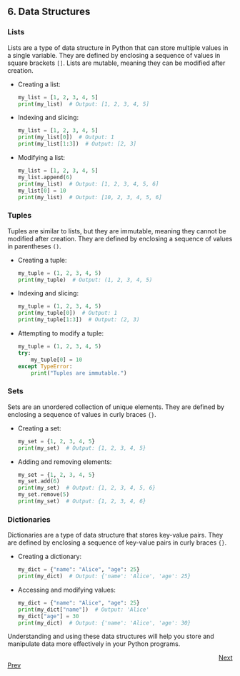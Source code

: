 ## 6. Data Structures

### Lists
Lists are a type of data structure in Python that can store multiple values in a single variable. They are defined by enclosing a sequence of values in square brackets `[]`. Lists are mutable, meaning they can be modified after creation.

- Creating a list:
  ```python
  my_list = [1, 2, 3, 4, 5]
  print(my_list)  # Output: [1, 2, 3, 4, 5]
  ```

- Indexing and slicing:
  ```python
  my_list = [1, 2, 3, 4, 5]
  print(my_list[0])  # Output: 1
  print(my_list[1:3])  # Output: [2, 3]
  ```

- Modifying a list:
  ```python
  my_list = [1, 2, 3, 4, 5]
  my_list.append(6)
  print(my_list)  # Output: [1, 2, 3, 4, 5, 6]
  my_list[0] = 10
  print(my_list)  # Output: [10, 2, 3, 4, 5, 6]
  ```

### Tuples
Tuples are similar to lists, but they are immutable, meaning they cannot be modified after creation. They are defined by enclosing a sequence of values in parentheses `()`.

- Creating a tuple:
  ```python
  my_tuple = (1, 2, 3, 4, 5)
  print(my_tuple)  # Output: (1, 2, 3, 4, 5)
  ```

- Indexing and slicing:
  ```python
  my_tuple = (1, 2, 3, 4, 5)
  print(my_tuple[0])  # Output: 1
  print(my_tuple[1:3])  # Output: (2, 3)
  ```

- Attempting to modify a tuple:
  ```python
  my_tuple = (1, 2, 3, 4, 5)
  try:
      my_tuple[0] = 10
  except TypeError:
      print("Tuples are immutable.")
  ```

### Sets
Sets are an unordered collection of unique elements. They are defined by enclosing a sequence of values in curly braces `{}`.

- Creating a set:
  ```python
  my_set = {1, 2, 3, 4, 5}
  print(my_set)  # Output: {1, 2, 3, 4, 5}
  ```

- Adding and removing elements:
  ```python
  my_set = {1, 2, 3, 4, 5}
  my_set.add(6)
  print(my_set)  # Output: {1, 2, 3, 4, 5, 6}
  my_set.remove(5)
  print(my_set)  # Output: {1, 2, 3, 4, 6}
  ```

### Dictionaries
Dictionaries are a type of data structure that stores key-value pairs. They are defined by enclosing a sequence of key-value pairs in curly braces `{}`.

- Creating a dictionary:
  ```python
  my_dict = {"name": "Alice", "age": 25}
  print(my_dict)  # Output: {'name': 'Alice', 'age': 25}
  ```

- Accessing and modifying values:
  ```python
  my_dict = {"name": "Alice", "age": 25}
  print(my_dict["name"])  # Output: 'Alice'
  my_dict["age"] = 30
  print(my_dict)  # Output: {'name': 'Alice', 'age': 30}
  ```

Understanding and using these data structures will help you store and manipulate data more effectively in your Python programs.

<div style="text-align: right;">
    <a href="7.md">Next</a>
</div>
<div style="text-align: left;">
    <a href="5.md">Prev</a>
</div>